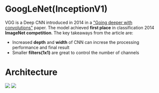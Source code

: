 # GoogLeNet(InceptionV1)

VGG is a Deep CNN introduced in 2014 in a  ["Going deeper with convolutions"](https://arxiv.org/pdf/1409.4842.pdf) paper. The model achieved __first place__ in classification 2014 __ImageNet competition__. The key takeaways from the article are:
- Increased __depth__ and __width__ of CNN can increse the processing performance and final result 
- Smaller __filters(1x1)__ are great to control the number of channels

# Architecture

![](https://github.com/maciejbalawejder/DeepLearning-collection/blob/main/ConvNets/GoogLeNet/architecture%20table.png)
![](https://github.com/maciejbalawejder/DeepLearning-collection/blob/main/ConvNets/GoogLeNet/architecture%20graph.png)



